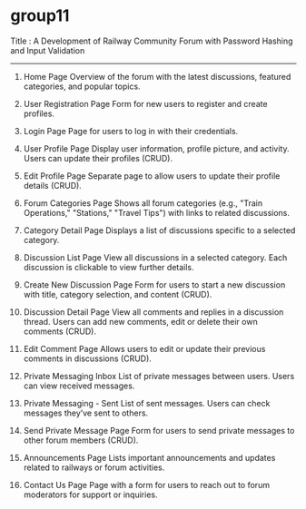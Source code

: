 # group11
Title : A Development of Railway Community Forum with  Password Hashing and Input Validation
___________________
1. Home Page
Overview of the forum with the latest discussions, featured categories, and popular topics.

2. User Registration Page
Form for new users to register and create profiles.

3. Login Page
Page for users to log in with their credentials.

4. User Profile Page
Display user information, profile picture, and activity. Users can update their profiles (CRUD).

5. Edit Profile Page
Separate page to allow users to update their profile details (CRUD).

6. Forum Categories Page
Shows all forum categories (e.g., "Train Operations," "Stations," "Travel Tips") with links to related discussions.

7. Category Detail Page
Displays a list of discussions specific to a selected category.

8. Discussion List Page
View all discussions in a selected category. Each discussion is clickable to view further details.

9. Create New Discussion Page
Form for users to start a new discussion with title, category selection, and content (CRUD).

10. Discussion Detail Page
View all comments and replies in a discussion thread. Users can add new comments, edit or delete their own comments (CRUD).

11. Edit Comment Page
Allows users to edit or update their previous comments in discussions (CRUD).

12. Private Messaging Inbox
List of private messages between users. Users can view received messages.

13. Private Messaging - Sent
List of sent messages. Users can check messages they’ve sent to others.

14. Send Private Message Page
Form for users to send private messages to other forum members (CRUD).

15. Announcements Page
Lists important announcements and updates related to railways or forum activities.

16. Contact Us Page
Page with a form for users to reach out to forum moderators for support or inquiries.
